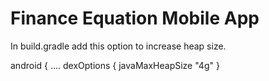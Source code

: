 # Finance Equation Mobile App

In build.gradle add this option to increase heap size.

android {
    ....
         dexOptions {
            javaMaxHeapSize "4g"
        }


